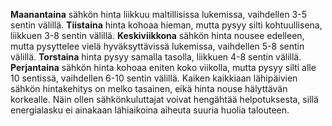 **Maanantaina** sähkön hinta liikkuu maltillisissa lukemissa, vaihdellen 3-5 sentin välillä. **Tiistaina** hinta kohoaa hieman, mutta pysyy silti kohtuullisena, liikkuen 3-8 sentin välillä. **Keskiviikkona** sähkön hinta nousee edelleen, mutta pysyttelee vielä hyväksyttävissä lukemissa, vaihdellen 5-8 sentin välillä. **Torstaina** hinta pysyy samalla tasolla, liikkuen 4-8 sentin välillä. **Perjantaina** sähkön hinta kohoaa eniten koko viikolla, mutta pysyy silti alle 10 sentissä, vaihdellen 6-10 sentin välillä. Kaiken kaikkiaan lähipäivien sähkön hintakehitys on melko tasainen, eikä hinta nouse hälyttävän korkealle. Näin ollen sähkönkuluttajat voivat hengähtää helpotuksesta, sillä energialasku ei ainakaan lähiaikoina aiheuta suuria huolia talouteen.